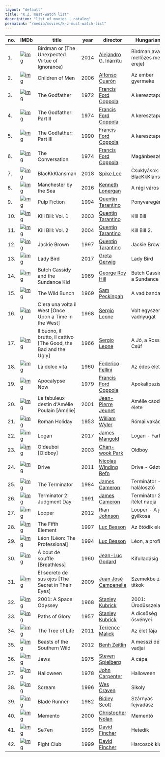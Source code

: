 ```yaml
---
layout: "default"
title: "K.Z. must-watch list"
description: "list of movies | catalog"
permalink: "/media/movies/k-z-must-watch-list"
---
```


[Birdman]: x.png "Birdman or (The Unexpected Virtue of Ignorance)"
[Children of Men]: x.png "Children of Men"
[The Godfather]: x.png "The Godfather"
[The Godfather: Part II]: x.png "The Godfather: Part II"
[The Godfather: Part III]: x.png "The Godfather: Part III"
[The Conversation]: x.png "The Conversation"
[BlacKkKlansman]: x.png "BlacKkKlansman"
[Manchester by the Sea]: x.png "Manchester by the Sea"
[Pulp Fiction]: x.png "Pulp Fiction"
[Kill Bill: Vol. 1]: x.png "Kill Bill: Vol. 1"
[Kill Bill: Vol. 2]: x.png "Kill Bill: Vol. 2"
[Jackie Brown]: x.png "Jackie Brown"
[Lady Bird]: x.png "Lady Bird"
[Butch Cassidy and the Sundance Kid]: x.png "Butch Cassidy and the Sundance Kid"
[The Wild Bunch]: x.png "The Wild Bunch"
[C'era una volta il West]: x.png "C'era una volta il West \[Once Upon a Time in the West\]"
[Il buono, il brutto, il cattivo]: x.png "Il buono, il brutto, il cattivo \[The Good, the Bad and the Ugly\]"
[La dolce vita]: x.png "La dolce vita"
[Apocalypse Now]: x.png "Apocalypse Now"
[Le fabuleux destin d'Amélie Poulain]: x.png "Le fabuleux destin d'Amélie Poulain \[Amélie\]"
[Roman Holiday]: x.png "Roman Holiday"
[Logan]: x.png "Logan"
[Oldeuboi]: x.png "Oldeuboi |[Oldboy\]"
[Drive]: x.png "Drive"
[The Terminator]: x.png "The Terminator"
[Terminator 2: Judgment Day]: x.png "Terminator 2: Judgment Day"
[Looper]: x.png "Looper"
[The Fifth Element]: x.png "The Fifth Element"
[Léon]: x.png "Léon \[Léon: The Professional\]"
[À bout de souffle]: x.png "À bout de souffle \[Breathless\]"
[El secreto de sus ojos]: x.png "El secreto de sus ojos"
[2001: A Space Odyssey]: x.png "2001: A Space Odyssey"
[Paths of Glory]: x.png "Paths of Glory"
[The Tree of Life]: x.png "The Tree of Life"
[Beasts of the Southern Wild]: x.png "Beasts of the Southern Wild"
[Jaws]: x.png "Jaws"
[Halloween (1978)]: x.png "Halloween"
[Scream]: x.png "Scream"
[Blade Runner]: x.png "Blade Runner"
[Memento]: x.png "Memento"
[Se7en]: x.png "Se7en"
[Fight Club]: x.png "Fight Club"

no. | IMDb | title | year | director | Hungarian title |
---- | ---- | ---- | ---- | ---- | ---- |
1. | [![img][Birdman]](https://www.imdb.com/title/tt2562232/) | Birdman or (The Unexpected Virtue of Ignorance) | 2014 | [Alejandro G. Iñárritu](https://www.imdb.com/name/nm0327944/) | Birdman avagy (A mellőzés meglepő ereje)
2. | [![img][Children of Men]](https://www.imdb.com/title/tt0206634/) | Children of Men | 2006 | [Alfonso Cuarón](https://www.imdb.com/name/nm0190859/) | Az ember gyermeke
3. | [![img][The Godfather]](https://www.imdb.com/title/tt0068646/) | The Godfather | 1972 | [Francis Ford Coppola](https://www.imdb.com/name/nm0000338/) | A keresztapa
4. | [![img][The Godfather: Part II]](https://www.imdb.com/title/tt0071562/) | The Godfather: Part II | 1974 | [Francis Ford Coppola](https://www.imdb.com/name/nm0000338/) | A keresztapa II
5. | [![img][The Godfather: Part III]](https://www.imdb.com/title/tt0099674/) | The Godfather: Part III | 1990 | [Francis Ford Coppola](https://www.imdb.com/name/nm0000338/) | A keresztapa III
6. | [![img][The Conversation]](https://www.imdb.com/title/tt0071360/) | The Conversation | 1974 | [Francis Ford Coppola](https://www.imdb.com/name/nm0000338/) | Magánbeszélgetés
7. | [![img][BlacKkKlansman]](https://www.imdb.com/title/tt7349662/) | BlacKkKlansman | 2018 | [Spike Lee](https://www.imdb.com/name/nm0000490/) | Csuklyások: BlacKkKlansman
8. | [![img][Manchester by the Sea]](https://www.imdb.com/title/tt4034228/) | Manchester by the Sea | 2016 | [Kenneth Lonergan](https://www.imdb.com/name/nm0518836/) | A régi város
9. | [![img][Pulp Fiction]](https://www.imdb.com/title/tt0110912/) | Pulp Fiction | 1994 | [Quentin Tarantino](https://www.imdb.com/name/nm0000233/) | Ponyvaregény
10. | [![img][Kill Bill: Vol. 1]](https://www.imdb.com/title/tt0266697/) | Kill Bill: Vol. 1 | 2003 | [Quentin Tarantino](https://www.imdb.com/name/nm0000233/) | Kill Bill
11. | [![img][Kill Bill: Vol. 2]](https://www.imdb.com/title/tt0378194/) | Kill Bill: Vol. 2 | 2004 | [Quentin Tarantino](https://www.imdb.com/name/nm0000233/) | Kill Bill 2.
12. | [![img][Jackie Brown]](https://www.imdb.com/title/tt0119396/) | Jackie Brown | 1997 | [Quentin Tarantino](https://www.imdb.com/name/nm0000233/) | Jackie Brown
13. | [![img][Lady Bird]](https://www.imdb.com/title/tt4925292/) | Lady Bird | 2017 | [Greta Gerwig](https://www.imdb.com/name/nm1950086/) | Lady Bird
14. | [![img][Butch Cassidy and the Sundance Kid]](https://www.imdb.com/title/tt0064115/) | Butch Cassidy and the Sundance Kid | 1969 | [George Roy Hill](https://www.imdb.com/name/nm0001351/) | Butch Cassidy és a Sundance kölyök
15. | [![img][The Wild Bunch]](https://www.imdb.com/title/tt0065214/) | The Wild Bunch | 1969 | [Sam Peckinpah](https://www.imdb.com/name/nm0001603/) | A vad banda
16. | [![img][C'era una volta il West]](https://www.imdb.com/title/tt0064116/) | C'era una volta il West \[Once Upon a Time in the West\] | 1968 | [Sergio Leone](https://www.imdb.com/name/nm0001466/) | Volt egyszer egy vadnyugat
17. | [![img][Il buono, il brutto, il cattivo]](https://www.imdb.com/title/tt0060196/) | Il buono, il brutto, il cattivo \[The Good, the Bad and the Ugly\] | 1966 | [Sergio Leone](https://www.imdb.com/name/nm0001466/) | A Jó, a Rossz és a Csúf
18. | [![img][La dolce vita]](https://www.imdb.com/title/tt0053779/) | La dolce vita | 1960 | [Federico Fellini](https://www.imdb.com/name/nm0000019/) | Az édes élet
19. | [![img][Apocalypse Now]](https://www.imdb.com/title/tt0078788/) | Apocalypse Now | 1979 | [Francis Ford Coppola](https://www.imdb.com/name/nm0000338/) | Apokalipszis most
20. | [![img][Le fabuleux destin d'Amélie Poulain]](https://www.imdb.com/title/tt0211915/) | Le fabuleux destin d'Amélie Poulain \[Amélie\] | 2001 | [Jean-Pierre Jeunet](https://www.imdb.com/name/nm0000466/) | Amélie csodálatos élete
21. | [![img][Roman Holiday]](https://www.imdb.com/title/tt0046250/) | Roman Holiday | 1953 | [William Wyler](https://www.imdb.com/name/nm0943758/) | Római vakáció
22. | [![img][Logan]](https://www.imdb.com/title/tt3315342/) | Logan | 2017 | [James Mangold](https://www.imdb.com/name/nm0003506/) | Logan - Farkas
23. | [![img][Oldeuboi]](https://www.imdb.com/title/tt0364569/) | Oldeuboi \[Oldboy\] | 2003 | [Chan-wook Park](https://www.imdb.com/name/nm0661791/) | Oldboy
24. | [![img][Drive]](https://www.imdb.com/title/tt0780504/) | Drive | 2011 | [Nicolas Winding Refn](https://www.imdb.com/name/nm0716347/) | Drive - Gázt!
25. | [![img][The Terminator]](https://www.imdb.com/title/tt0088247/) | The Terminator | 1984 | [James Cameron](https://www.imdb.com/name/nm0000116/) | Terminátor - A halálosztó
26. | [![img][Terminator 2: Judgment Day]](https://www.imdb.com/title/tt0103064/) | Terminator 2: Judgment Day | 1991 | [James Cameron](https://www.imdb.com/name/nm0000116/) | Terminátor 2. - Az ítélet napja
27. | [![img][Looper]](https://www.imdb.com/title/tt1276104/) | Looper | 2012 | [Rian Johnson](https://www.imdb.com/name/nm0426059/) | Looper - A jövő gyilkosa
28. | [![img][The Fifth Element]](https://www.imdb.com/title/tt0119116/) | The Fifth Element | 1997 | [Luc Besson](https://www.imdb.com/name/nm0000108/) | Az ötödik elem
29. | [![img][Léon]](https://www.imdb.com/title/tt0110413/) | Léon \[Léon: The Professional\] | 1994 | [Luc Besson](https://www.imdb.com/name/nm0000108/) | Léon, a profi
30. | [![img][À bout de souffle]](https://www.imdb.com/title/tt0053472/) | À bout de souffle \[Breathless\] | 1960 | [Jean-Luc Godard](https://www.imdb.com/name/nm0000419/) | Kifulladásig
31. | [![img][El secreto de sus ojos]](https://www.imdb.com/title/tt1305806/) | El secreto de sus ojos \[The Secret in Their Eyes\] | 2009 | [Juan José Campanella](https://www.imdb.com/name/nm0002728/) | Szemekbe zárt titkok
32. | [![img][2001: A Space Odyssey]](https://www.imdb.com/title/tt0062622/) | 2001: A Space Odyssey | 1968 | [Stanley Kubrick](https://www.imdb.com/name/nm0000040/) | 2001: Űrodüsszeia
33. | [![img][Paths of Glory]](https://www.imdb.com/title/tt0050825/) | Paths of Glory | 1957 | [Stanley Kubrick](https://www.imdb.com/name/nm0000040/) | A dicsőség ösvényei
34. | [![img][The Tree of Life]](https://www.imdb.com/title/tt0478304/) | The Tree of Life | 2011 | [Terrence Malick](https://www.imdb.com/name/nm0000517/) | Az élet fája
35. | [![img][Beasts of the Southern Wild]](https://www.imdb.com/title/tt2125435/) | Beasts of the Southern Wild | 2012 | [Benh Zeitlin](https://www.imdb.com/name/nm1022455/) | A messzi dél vadjai
36. | [![img][Jaws]](https://www.imdb.com/title/tt0073195/) | Jaws | 1975 | [Steven Spielberg](https://www.imdb.com/name/nm0000229/) | A cápa
37. | [![img][Halloween (1978)]](https://www.imdb.com/title/tt0077651/) | Halloween | 1978 | [John Carpenter](https://www.imdb.com/name/nm0000118/) | Halloween
38. | [![img][Scream]](https://www.imdb.com/title/tt0117571/) | Scream | 1996 | [Wes Craven](https://www.imdb.com/name/nm0000127/) | Sikoly
39. | [![img][Blade Runner]](https://www.imdb.com/title/tt0083658/) | Blade Runner | 1982 | [Ridley Scott](https://www.imdb.com/name/nm0000631/) | Szárnyas fejvadász
40. | [![img][Memento]](https://www.imdb.com/title/tt0209144/) | Memento | 2000 | [Christopher Nolan](https://www.imdb.com/name/nm0634240/) | Mementó
41. | [![img][Se7en]](https://www.imdb.com/title/tt0114369/) | Se7en | 1995 | [David Fincher](https://www.imdb.com/name/nm0000399/) | Hetedik
42. | [![img][Fight Club]](https://www.imdb.com/title/tt0137523/) | Fight Club | 1999 | [David Fincher](https://www.imdb.com/name/nm0000399/) | Harcosok klubja
